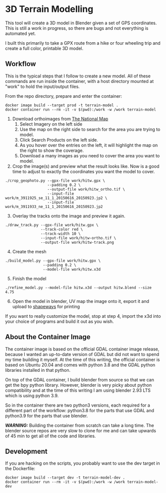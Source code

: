 # 3D Terrain Modelling
This tool will create a 3D model in Blender given a set of GPS coordinates. This is still a work in progress, so there are bugs and not everything is automated yet.

I built this primarily to take a GPX route from a hike or four wheeling trip and create a full color, printable 3D model.

## Workflow
This is the typical steps that I follow to create a new model.  All of these commands are run inside the container, with a host directory mounted at "work" to hold the input/output files.

From the repo directory, prepare and enter the container:
```
docker image build --target prod -t terrain-model .
docker container run --rm -it -v $(pwd):/work -w /work terrain-model
```

1. Download orthoimages from [The National Map](https://apps.nationalmap.gov/downloader)  
    1. Select Imagery on the left side
    2. Use the map on the right side to search for the area you are trying to model.
    3. Click Search Products on the left side.
    4. As you hover over the entries on the left, it will highlight the map on the right to show the coverage.
    4. Download a many images as you need to cover the area you want to model.
2. Crop the image(s) and preview what the result looks like. Now is a good time to adjust to exactly the coordinates you want the model to cover.
```
./crop_geophoto.py --gpx-file work/hitw.gpx \
                   --padding 0.2 \
                   --output-file work/hitw_ortho.tif \
                   --input-file work/m_3911925_se_11_1_20150616_20150923.jp2 \
                   --input-file work/m_3911933_ne_11_1_20150616_20150923.jp2
```
3. Overlay the tracks onto the image and preview it again.
```
./draw_track.py --gpx-file work/hitw.gpx \
                --track-color red \
                --track-width 10 \
                --input-file work/hitw-ortho.tif \
                --output-file work/hitw-track.png
```
4. Create the mesh
```
./build_model.py --gpx-file work/hitw.gpx \
                 --padding 0.2 \
                 --model-file work/hitw.x3d
```
5. Finish the model
```
./refine_model.py --model-file hitw.x3d --output hitw.blend --size 4.75
```
6. Open the model in blender, UV map the image onto it, export it and upload to [shapeways](https://www.shapeways.com) for printing

If you want to really customize the model, stop at step 4, import the x3d into your choice of programs and build it out as you wish.

## About the Container Image
The container image is based on the official GDAL container image release, because I wanted an up-to-date version of GDAL but did not want to spend my time building it myself. At the time of this writing, the official container is based on Ubuntu 20.04 and comes with python 3.8 and the GDAL python libraries installed in that python.

On top of the GDAL container, I build blender from source so that we can get the bpy python library. However, blender is very picky about python compatibility and at the time of this writing I am using blender 2.93 LTS which is using python 3.9.

So in the container there are two python3 versions, each required for a different part of the workflow: python3.8 for the parts that use GDAL and python3.9 for the parts that use blender.

***WARNING:*** Building the container from scratch can take a long time. The blender source repos are very slow to clone for me and can take upwards of 45 min to get all of the code and libraries.

## Development
If you are hacking on the scripts, you probably want to use the dev target in the Dockerfile:
```
docker image build --target dev -t terrain-model-dev .
docker container run --rm -it -v $(pwd):/work -w /work terrain-model-dev
```
